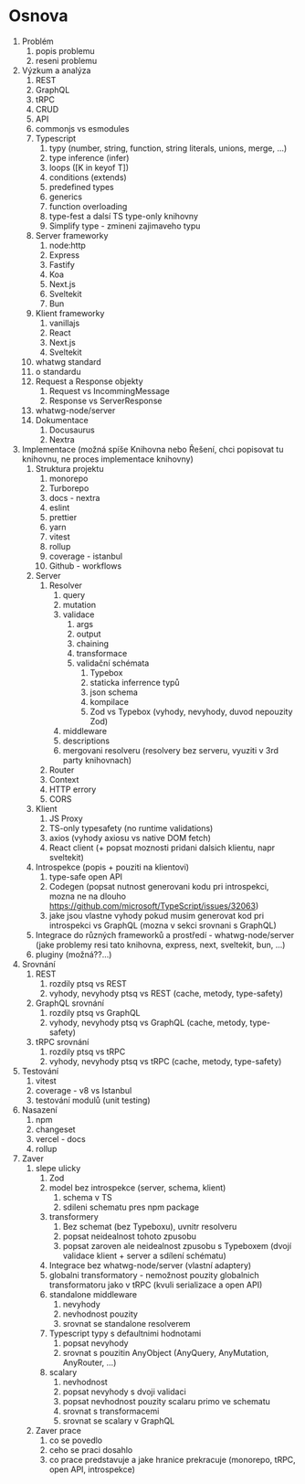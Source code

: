 # Osnova

1. Problém
   1. popis problemu
   2. reseni problemu
2. Výzkum a analýza
   1. REST
   2. GraphQL
   3. tRPC
   4. CRUD
   5. API
   6. commonjs vs esmodules
   7. Typescript
      1. typy (number, string, function, string literals, unions, merge, ...)
      2. type inference (infer)
      3. loops ([K in keyof T])
      4. conditions (extends)
      5. predefined types
      6. generics <K extends string>
      7. function overloading
      8. type-fest a dalsí TS type-only knihovny
      9. Simplify type - zmineni zajimaveho typu
   8. Server frameworky
      1. node:http
      2. Express
      3. Fastify
      4. Koa
      5. Next.js
      6. Sveltekit
      7. Bun
   9. Klient frameworky
      1. vanillajs
      2. React
      3. Next.js
      4. Sveltekit
   10. whatwg standard
   11. o standardu
   12. Request a Response objekty
       1. Request vs IncommingMessage
       2. Response vs ServerResponse
   13. whatwg-node/server
   14. Dokumentace
       1. Docusaurus
       2. Nextra
3. Implementace (možná spíše Knihovna nebo Řešení, chci popisovat tu knihovnu, ne proces implementace knihovny)
   1. Struktura projektu
      1. monorepo
      2. Turborepo
      3. docs - nextra
      4. eslint
      5. prettier
      6. yarn
      7. vitest
      8. rollup
      9. coverage - istanbul
      10. Github - workflows
   2. Server
      1. Resolver
         1. query
         2. mutation
         3. validace
            1. args
            2. output
            3. chaining
            4. transformace
            5. validační schémata
               1. Typebox
               2. staticka inferrence typů
               3. json schema
               4. kompilace
               5. Zod vs Typebox (vyhody, nevyhody, duvod nepouzity Zod)
         4. middleware
         5. descriptions
         6. mergovani resolveru (resolvery bez serveru, vyuziti v 3rd party knihovnach)
      2. Router
      3. Context
      4. HTTP errory
      5. CORS
   3. Klient
      1. JS Proxy
      2. TS-only typesafety (no runtime validations)
      3. axios (vyhody axiosu vs native DOM fetch)
      4. React client (+ popsat moznosti pridani dalsich klientu, napr sveltekit)
   4. Introspekce (popis + pouziti na klientovi)
      1. type-safe open API
      2. Codegen (popsat nutnost generovani kodu pri introspekci, mozna ne na dlouho <https://github.com/microsoft/TypeScript/issues/32063>)
      3. jake jsou vlastne vyhody pokud musim generovat kod pri introspekci vs GraphQL (mozna v sekci srovnani s GraphQL)
   5. Integrace do různých frameworků a prostředí - whatwg-node/server (jake problemy resi tato knihovna, express, next, sveltekit, bun, ...)
   6. pluginy (možná??...)
4. Srovnání
   1. REST
      1. rozdily ptsq vs REST
      2. vyhody, nevyhody ptsq vs REST (cache, metody, type-safety)
   2. GraphQL srovnání
      1. rozdily ptsq vs GraphQL
      2. vyhody, nevyhody ptsq vs GraphQL (cache, metody, type-safety)
   3. tRPC srovnání
      1. rozdily ptsq vs tRPC
      2. vyhody, nevyhody ptsq vs tRPC (cache, metody, type-safety)
5. Testování
   1. vitest
   2. coverage - v8 vs Istanbul
   3. testování modulů (unit testing)
6. Nasazení
   1. npm
   2. changeset
   3. vercel - docs
   4. rollup
7. Zaver
   1. slepe ulicky
      1. Zod
      2. model bez introspekce (server, schema, klient)
         1. schema v TS
         2. sdileni schematu pres npm package
      3. transformery
         1. Bez schemat (bez Typeboxu), uvnitr resolveru
         2. popsat neidealnost tohoto zpusobu
         3. popsat zaroven ale neidealnost zpusobu s Typeboxem (dvojí validace klient + server a sdílení schématu)
      4. Integrace bez whatwg-node/server (vlastní adaptery)
      5. globalni transformatory - nemožnost pouzity globalnich transformatoru jako v tRPC (kvuli serializace a open API)
      6. standalone middleware
         1. nevyhody
         2. nevhodnost pouzity
         3. srovnat se standalone resolverem
      7. Typescript typy s defaultnimi hodnotami
         1. popsat nevyhody
         2. srovnat s pouzitin AnyObject (AnyQuery, AnyMutation, AnyRouter, ...)
      8. scalary
         1. nevhodnost
         2. popsat nevyhody s dvoji validaci
         3. popsat nevhodnost pouzity scalaru primo ve schematu
         4. srovnat s transformacemi
         5. srovnat se scalary v GraphQL
   2. Zaver prace
      1. co se povedlo
      2. ceho se praci dosahlo
      3. co prace predstavuje a jake hranice prekracuje (monorepo, tRPC, open API, introspekce)
